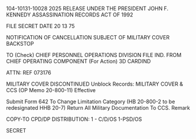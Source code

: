 104-10131-10028 2025 RELEASE UNDER THE PRESIDENT JOHN F. KENNEDY ASSASSINATION RECORDS ACT OF 1992

FILE SECRET DATE 20 13 75

NOTIFICATION OF CANCELLATION SUBJECT
OF MILITARY COVER BACKSTOP

TO (Check) CHIEF PERSONNEL OPERATIONS DIVISION FILE IND.
FROM CHIEF OPERATING COMPONENT (For Action) 3D CARDIND

ATTN: REF 073176

MILITARY COVER DISCONTINUED
Unblock Records: MILITARY COVER & CCS
(OP Memo 20-800-11)
Effective

Submit Form 642 To Change Limitation Category
(HB 20-800-2 to be redesignated HHB 20-7)
Return All Military Documentation To CCS.
Remark

COPY-TO CPD/DP DISTRIBUTION: 1 - C/D/OS 1-PSD/OS

SECRET